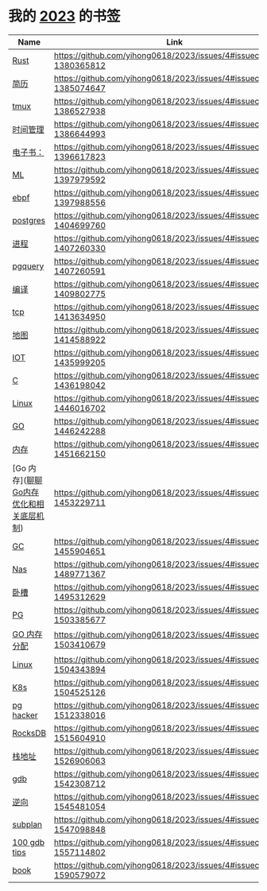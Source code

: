 # 我的 [2023](https://github.com/yihong0618/2023/issues/4) 的书签

| Name | Link | Add | Update | Has_file | 
 | ---- | ---- | ---- | ---- | ---- |
| [Rust](https://marabos.nl/atomics/preface.html) | https://github.com/yihong0618/2023/issues/4#issuecomment-1380365812 | 2023-01-12 | 2023-02-06 | False |
| [简历](https://resume.frostming.com/zh/) | https://github.com/yihong0618/2023/issues/4#issuecomment-1385074647 | 2023-01-17 | 2023-01-17 | False |
| [tmux](https://tmuxcheatsheet.com/) | https://github.com/yihong0618/2023/issues/4#issuecomment-1386527938 | 2023-01-18 | 2023-01-18 | False |
| [时间管理](https://evantravers.com/articles/2022/06/30/dating-other-task-managers/) | https://github.com/yihong0618/2023/issues/4#issuecomment-1386644993 | 2023-01-18 | 2023-01-18 | False |
| [电子书：](https://zebra.9farm.com/) | https://github.com/yihong0618/2023/issues/4#issuecomment-1396617823 | 2023-01-19 | 2023-01-20 | False |
| [ML](https://www.youtube.com/watch?v=PaCmpygFfXo&t=129) | https://github.com/yihong0618/2023/issues/4#issuecomment-1397979592 | 2023-01-20 | 2023-01-20 | False |
| [ebpf]([ttps://www.kawabangga.com/posts/4894](https://www.kawabangga.com/posts/4894)) | https://github.com/yihong0618/2023/issues/4#issuecomment-1397988556 | 2023-01-20 | 2023-01-26 | False |
| [postgres](锁：) | https://github.com/yihong0618/2023/issues/4#issuecomment-1404699760 | 2023-01-26 | 2023-03-03 | False |
| [进程](https://www.higuoxing.com/archives/process-sync/) | https://github.com/yihong0618/2023/issues/4#issuecomment-1407260330 | 2023-01-28 | 2023-01-28 | False |
| [pgquery](https://gist.github.com/rgreenjr/3637525) | https://github.com/yihong0618/2023/issues/4#issuecomment-1407260591 | 2023-01-28 | 2023-01-28 | False |
| [编译](https://notes.eatonphil.com/2023-01-30-livescheme.html) | https://github.com/yihong0618/2023/issues/4#issuecomment-1409802775 | 2023-01-31 | 2023-01-31 | False |
| [tcp](https://jvns.ca/blog/2016/03/16/tcpdump-is-amazing/) | https://github.com/yihong0618/2023/issues/4#issuecomment-1413634950 | 2023-02-02 | 2023-02-02 | False |
| [地图](https://lewinb.net/posts/03_geohub/) | https://github.com/yihong0618/2023/issues/4#issuecomment-1414588922 | 2023-02-03 | 2023-02-03 | False |
| [IOT](https://www.twblogs.net/a/5b8e38282b7177188343976f/?lang=zh-cn) | https://github.com/yihong0618/2023/issues/4#issuecomment-1435999205 | 2023-02-19 | 2023-02-19 | False |
| [C](https://blog.joren.ga/less-known-c#array-pointers) | https://github.com/yihong0618/2023/issues/4#issuecomment-1436198042 | 2023-02-20 | 2023-02-20 | False |
| [Linux](https://www.win.tue.nl/~aeb/linux/lk/lk-9.html#ss9.6) | https://github.com/yihong0618/2023/issues/4#issuecomment-1446016702 | 2023-02-27 | 2023-02-27 | False |
| [GO](https://www.hitzhangjie.pro/debugger101.io/) | https://github.com/yihong0618/2023/issues/4#issuecomment-1446242288 | 2023-02-27 | 2023-02-28 | False |
| [内存](https://hulkdev.com/posts-overcommit-memory/) | https://github.com/yihong0618/2023/issues/4#issuecomment-1451662150 | 2023-03-02 | 2023-03-06 | False |
| [Go 内存]([聊聊Go内存优化和相关底层机制](https://wudaijun.com/2019/09/go-performance-optimization/ )) | https://github.com/yihong0618/2023/issues/4#issuecomment-1453229711 | 2023-03-03 | 2023-03-03 | False |
| [GC](https://bbs.huaweicloud.com/blogs/296981) | https://github.com/yihong0618/2023/issues/4#issuecomment-1455904651 | 2023-03-06 | 2023-03-06 | False |
| [Nas](https://blog.imalan.cn/archives/apple-tv-and-synology-ds220plus/) | https://github.com/yihong0618/2023/issues/4#issuecomment-1489771367 | 2023-03-30 | 2023-03-30 | False |
| [卧槽](http://hep.tsinghua.edu.cn/~orv/) | https://github.com/yihong0618/2023/issues/4#issuecomment-1495312629 | 2023-04-04 | 2023-04-04 | False |
| [PG](https://www.anbob.com/archives/6970.html) | https://github.com/yihong0618/2023/issues/4#issuecomment-1503385677 | 2023-04-11 | 2023-04-11 | False |
| [GO 内存分配](https://www.linuxzen.com/go-memory-allocator-visual-guide.html) | https://github.com/yihong0618/2023/issues/4#issuecomment-1503410679 | 2023-04-11 | 2023-04-11 | False |
| [Linux](https://github.com/lorenzo-stoakes/linux-vm-notes) | https://github.com/yihong0618/2023/issues/4#issuecomment-1504343894 | 2023-04-12 | 2023-04-12 | False |
| [K8s](https://mihai-albert.com/) | https://github.com/yihong0618/2023/issues/4#issuecomment-1504525126 | 2023-04-12 | 2023-04-12 | False |
| [pg hacker](https://blog.anayrat.info/en/) | https://github.com/yihong0618/2023/issues/4#issuecomment-1512338016 | 2023-04-18 | 2023-04-18 | False |
| [RocksDB](https://artem.krylysov.com/blog/) | https://github.com/yihong0618/2023/issues/4#issuecomment-1515604910 | 2023-04-20 | 2023-04-20 | False |
| [栈地址](https://eli.thegreenplace.net/2011/09/06/stack-frame-layout-on-x86-64) | https://github.com/yihong0618/2023/issues/4#issuecomment-1526906063 | 2023-04-28 | 2023-04-28 | False |
| [gdb](https://evilpan.com/2020/09/13/gdb-tips/) | https://github.com/yihong0618/2023/issues/4#issuecomment-1542308712 | 2023-05-10 | 2023-05-10 | False |
| [逆向](https://curz0n.github.io/2019/12/24/js-decrypt/) | https://github.com/yihong0618/2023/issues/4#issuecomment-1545481054 | 2023-05-12 | 2023-05-12 | False |
| [subplan](https://blog.hidva.com/2020/07/06/pg-subplan-rescan/) | https://github.com/yihong0618/2023/issues/4#issuecomment-1547098848 | 2023-05-15 | 2023-05-15 | False |
| [100 gdb tips](https://github.com/hellogcc/100-gdb-tips/blob/master/src/index.md) | https://github.com/yihong0618/2023/issues/4#issuecomment-1557114802 | 2023-05-22 | 2023-05-22 | False |
| [book](https://leapbook.readthedocs.io/en/latest/index.html) | https://github.com/yihong0618/2023/issues/4#issuecomment-1590579072 | 2023-06-14 | 2023-06-14 | False |
